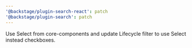 ```yaml
---
'@backstage/plugin-search-react': patch
'@backstage/plugin-search': patch
---
```


Use Select from core-components and update Lifecycle filter to use Select instead checkboxes.
